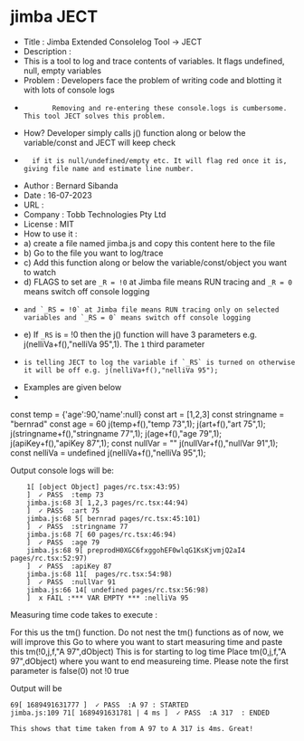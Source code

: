 # jimba JECT

 * Title : Jimba Extended Consolelog Tool -> JECT
 * Description : 
 *  This is a tool to log and trace contents of variables. It flags undefined, null, empty variables
 *  Problem : Developers face the problem of writing code and blotting it with lots of console logs
 *            Removing and re-entering these console.logs is cumbersome. This tool JECT solves this problem.
 *  How? Developer simply calls j() function along or below the variable/const and JECT will keep check
 *       if it is null/undefined/empty etc. It will flag red once it is, giving file name and estimate line number.
 * Author : Bernard Sibanda
 * Date : 16-07-2023
 * URL : 
 * Company : Tobb Technologies Pty Ltd
 * License : MIT
 * How to use it : 
 *  a) create a file named jimba.js and copy this content here to the file
 *  b) Go to the file you want to log/trace
 *  c) Add this function along or below the variable/const/object you want to watch
 *  d) FLAGS to set are `_R = !0` at Jimba file means RUN tracing and `_R = 0` means switch off console logging
 *     and `_RS = !0` at Jimba file means RUN tracing only on selected variables and `_RS = 0` means switch off console logging
 *  e) If `_RS` is = !0 then the j() function will have 3 parameters e.g. j(nelliVa+f(),"nelliVa 95",1). The `1` third parameter
 *     is telling JECT to log the variable if `_RS` is turned on otherwise it will be off e.g. j(nelliVa+f(),"nelliVa 95");
 *  Examples are given below 
 *  
  const temp = {'age':90,'name':null}
  const art = [1,2,3]
  const stringname = "bernrad"
  const age = 60
  j(temp+f(),"temp 73",1);
  j(art+f(),"art 75",1);
  j(stringname+f(),"stringname 77",1);
  j(age+f(),"age 79",1);
  j(apiKey+f(),"apiKey 87",1);
  const nullVar = ""
  j(nullVar+f(),"nullVar 91",1);
  const nelliVa = undefined
  j(nelliVa+f(),"nelliVa 95",1);

  Output console logs will be:

        1[ [object Object] pages/rc.tsx:43:95)
        ]  ✓ PASS  :temp 73
        jimba.js:68 3[ 1,2,3 pages/rc.tsx:44:94)
        ]  ✓ PASS  :art 75
        jimba.js:68 5[ bernrad pages/rc.tsx:45:101)
        ]  ✓ PASS  :stringname 77
        jimba.js:68 7[ 60 pages/rc.tsx:46:94)
        ]  ✓ PASS  :age 79
        jimba.js:68 9[ preprodH0XGC6fxggohEF0wlqG1KsKjvmjQ2aI4 pages/rc.tsx:52:97)
        ]  ✓ PASS  :apiKey 87
        jimba.js:68 11[  pages/rc.tsx:54:98)
        ]  ✓ PASS  :nullVar 91
        jimba.js:66 14[ undefined pages/rc.tsx:56:98)
        ]  x FAIL :*** VAR EMPTY *** :nelliVa 95

   Measuring time code takes to execute :

   For this us the tm() function. Do not nest the tm() functions as of now, we will improve this
   Go to where you want to start measuring time and paste this tm(!0,j,f,"A 97",dObject) This is for starting to log time
   Place tm(0,j,f,"A 97",dObject) where you want to end measureing time. Please note the first parameter is false(0) not !0 true
   
   Output will be 

    69[ 1689491631777 ]  ✓ PASS  :A 97 : STARTED 
    jimba.js:109 71[ 1689491631781 | 4 ms ]  ✓ PASS  :A 317  : ENDED 

    This shows that time taken from A 97 to A 317 is 4ms. Great!
 
